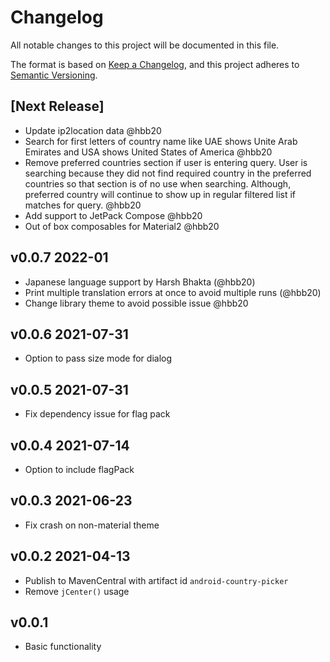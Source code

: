 # Changelog

All notable changes to this project will be documented in this file.

The format is based on [Keep a Changelog](https://keepachangelog.com/en/1.0.0/), and this project
adheres to [Semantic Versioning](https://semver.org/spec/v2.0.0.html).

## [Next Release]

- Update ip2location data @hbb20
- Search for first letters of country name like UAE shows Unite Arab Emirates and USA shows United
  States of America @hbb20
- Remove preferred countries section if user is entering query. User is searching because they did
  not find required country in the preferred countries so that section is of no use when searching.
  Although, preferred country will continue to show up in regular filtered list if matches for
  query. @hbb20
- Add support to JetPack Compose @hbb20
- Out of box composables for Material2 @hbb20

## v0.0.7 2022-01

- Japanese language support by Harsh Bhakta (@hbb20)
- Print multiple translation errors at once to avoid multiple runs (@hbb20)
- Change library theme to avoid possible issue @hbb20

## v0.0.6 2021-07-31

- Option to pass size mode for dialog

## v0.0.5 2021-07-31

- Fix dependency issue for flag pack

## v0.0.4 2021-07-14

- Option to include flagPack

## v0.0.3 2021-06-23

- Fix crash on non-material theme

## v0.0.2 2021-04-13

- Publish to MavenCentral with artifact id `android-country-picker`
- Remove `jCenter()` usage

## v0.0.1
- Basic functionality

